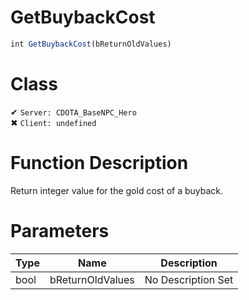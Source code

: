 # GetBuybackCost
```js
int GetBuybackCost(bReturnOldValues)
```
# Class
✔ `Server: CDOTA_BaseNPC_Hero`  
✖ `Client: undefined`  

# Function Description
Return integer value for the gold cost of a buyback.
# Parameters
Type|Name|Description
--|--|--
bool|bReturnOldValues|No Description Set
